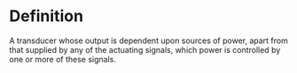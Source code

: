 # Definition

A transducer whose output is dependent upon sources of power, apart from
that supplied by any of the actuating signals, which power is controlled
by one or more of these signals.
